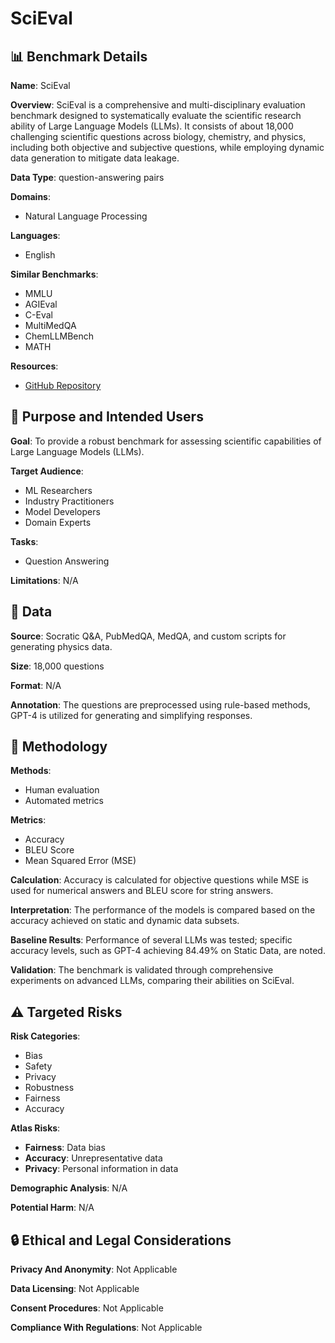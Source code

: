 # SciEval

## 📊 Benchmark Details

**Name**: SciEval

**Overview**: SciEval is a comprehensive and multi-disciplinary evaluation benchmark designed to systematically evaluate the scientific research ability of Large Language Models (LLMs). It consists of about 18,000 challenging scientific questions across biology, chemistry, and physics, including both objective and subjective questions, while employing dynamic data generation to mitigate data leakage.

**Data Type**: question-answering pairs

**Domains**:
- Natural Language Processing

**Languages**:
- English

**Similar Benchmarks**:
- MMLU
- AGIEval
- C-Eval
- MultiMedQA
- ChemLLMBench
- MATH

**Resources**:
- [GitHub Repository](https://github.com/OpenDFM/SciEval)

## 🎯 Purpose and Intended Users

**Goal**: To provide a robust benchmark for assessing scientific capabilities of Large Language Models (LLMs).

**Target Audience**:
- ML Researchers
- Industry Practitioners
- Model Developers
- Domain Experts

**Tasks**:
- Question Answering

**Limitations**: N/A

## 💾 Data

**Source**: Socratic Q&A, PubMedQA, MedQA, and custom scripts for generating physics data.

**Size**: 18,000 questions

**Format**: N/A

**Annotation**: The questions are preprocessed using rule-based methods, GPT-4 is utilized for generating and simplifying responses.

## 🔬 Methodology

**Methods**:
- Human evaluation
- Automated metrics

**Metrics**:
- Accuracy
- BLEU Score
- Mean Squared Error (MSE)

**Calculation**: Accuracy is calculated for objective questions while MSE is used for numerical answers and BLEU score for string answers.

**Interpretation**: The performance of the models is compared based on the accuracy achieved on static and dynamic data subsets.

**Baseline Results**: Performance of several LLMs was tested; specific accuracy levels, such as GPT-4 achieving 84.49% on Static Data, are noted.

**Validation**: The benchmark is validated through comprehensive experiments on advanced LLMs, comparing their abilities on SciEval.

## ⚠️ Targeted Risks

**Risk Categories**:
- Bias
- Safety
- Privacy
- Robustness
- Fairness
- Accuracy

**Atlas Risks**:
- **Fairness**: Data bias
- **Accuracy**: Unrepresentative data
- **Privacy**: Personal information in data

**Demographic Analysis**: N/A

**Potential Harm**: N/A

## 🔒 Ethical and Legal Considerations

**Privacy And Anonymity**: Not Applicable

**Data Licensing**: Not Applicable

**Consent Procedures**: Not Applicable

**Compliance With Regulations**: Not Applicable
